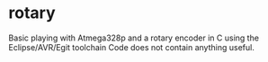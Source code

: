 # rotary
Basic playing with Atmega328p and a rotary encoder in C using the Eclipse/AVR/Egit toolchain
Code does not contain anything useful.
